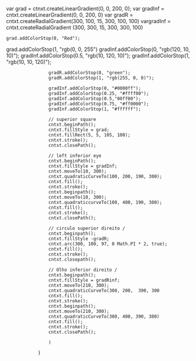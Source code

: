 var grad = ctnxt.createLinearGradient(0, 0, 200, 0);
                var gradInf = cntxt.createLinearGradient(0, 0, 200, 0)
            var gradR = cntxt.createRadialGradient(300, 100, 15, 300, 100, 100)
        vargradInf = cntxt.createRadialGradient (300, 300, 15, 300, 300, 100)    
    
    grad.addColorStop(0, "Red");
grad.addColorStop(1, "rgb(0, 0, 255")
gradInf.addColorStop(0, "rgb(120, 10, 10)");
                    gradInf.addColorStop(0.5, "rgb(10, 120, 10)");
                    gradInf.addColorStop(1, "rgb(10, 10, 120)");

                    gradR.addColorStop(0, "green");
                    gradR.addColorStop(1, "rgb(255, 0, 0)");

                    gradInf.addColorStop(0, "#0000ff");
                    gradInf.addColorStop(0.25, "#ffff00");
                    gradInf.addColorStop(0.5,"00ff00");
                    gradInf.addColorStop(0.75, "#ff0000");
                    gradInf.addColorStop(1, "#ffffff");

                    // superior square
                    cntxt.beginPath();
                    cntxt.fillStyle = grad;
                    cntxt.fillRect(5, 5, 105, 100);
                    cntxt.stroke();
                    cntxt.closePath();

                    // left inferior eye 
                    cntxt.beginPath();
                    cntxt.fillStyle = gradInf;
                    cntxt.moveTo(10, 300);
                    cntxt.quadraticCurveTo(100, 200, 190, 300);
                    cntxt.fill();
                    cntxt.stroke();
                    cntxt.beginpath();
                    cntxt.moveTo(10, 300);
                    cntxt.quadraticcurveTo(100, 400, 190, 300);
                    cntxt.fill();
                    cntxt.stroke();
                    cntxt.closePath();
                    
                    // circulo superior direito /
                    cntxt.beginpath();
                    cntxt.fillStyle -gradR;
                    cntxt.arc(300, 100, 97, 0 Math.PI * 2, true);
                    cntxt.fill();
                    cntxt.stroke();
                    cntxt.closepath();

                    // Olho inferior direito /
                    cntxt.beginpath();
                    cntxt.fillStyle = gradRinf;
                    cntxt.moveTo(210, 300);
                    cntxt.quadraticCurveTo(300, 200,  390, 300
                    cntxt.fill();
                    cntxt.stroke();
                    cntxt.beginpath();
                    cntxt.moveTo(210, 300);
                    cntxt.quadraticCurveTo(300, 400, 390, 300)
                    cntxt.fill();
                    cntxt.stroke();
                    cntxt.closePath();
                        
                    )
                    
                }                